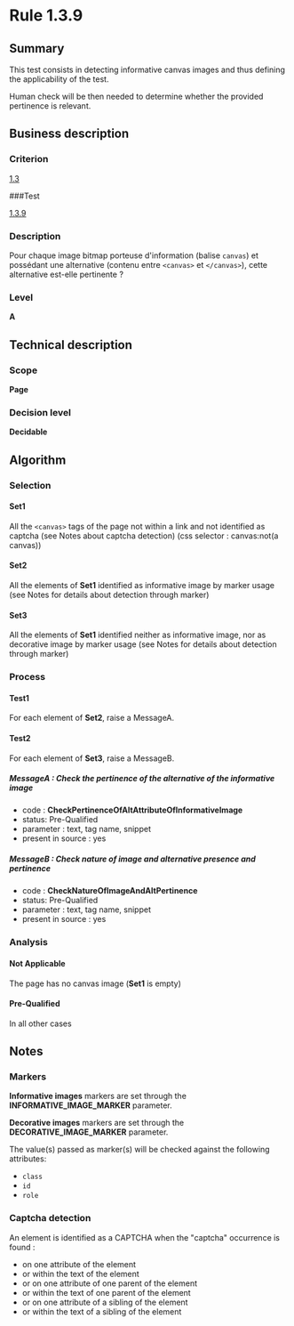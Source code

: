 # Rule 1.3.9

## Summary

This test consists in detecting informative canvas images and thus defining the applicability of the test.

Human check will be then needed to determine whether the provided pertinence is relevant.

## Business description

### Criterion

[1.3](http://references.modernisation.gouv.fr/referentiel-technique-0#crit-1-3)

###Test

[1.3.9](http://references.modernisation.gouv.fr/referentiel-technique-0#test-1-3-9)

### Description

Pour chaque image bitmap porteuse d'information (balise `canvas`) et poss&eacute;dant une alternative (contenu entre `<canvas>` et `</canvas>`), cette alternative est-elle pertinente ?

### Level

**A**

## Technical description

### Scope

**Page**

### Decision level

**Decidable**

## Algorithm

### Selection

#### Set1

All the `<canvas>` tags of the page not within a link and not identified as captcha (see Notes about captcha detection) (css selector : canvas:not(a canvas))

#### Set2

All the elements of **Set1** identified as informative image by marker usage (see Notes for details about detection through marker)

#### Set3

All the elements of **Set1** identified neither as informative image, nor as decorative image by marker usage (see Notes for details about detection through marker)

### Process

#### Test1

For each element of **Set2**, raise a MessageA.

#### Test2

For each element of **Set3**, raise a MessageB.

##### MessageA : Check the pertinence of the alternative of the informative image

-    code : **CheckPertinenceOfAltAttributeOfInformativeImage** 
-    status: Pre-Qualified
-    parameter : text, tag name, snippet
-    present in source : yes

##### MessageB : Check nature of image and alternative presence and pertinence

-    code : **CheckNatureOfImageAndAltPertinence** 
-    status: Pre-Qualified
-    parameter : text, tag name, snippet
-    present in source : yes

### Analysis

#### Not Applicable 

The page has no canvas image (**Set1** is empty)

#### Pre-Qualified

In all other cases

## Notes

### Markers 

**Informative images** markers are set through the **INFORMATIVE_IMAGE_MARKER** parameter.

**Decorative images** markers are set through the **DECORATIVE_IMAGE_MARKER** parameter.

The value(s) passed as marker(s) will be checked against the following attributes:

- `class`
- `id`
- `role`

### Captcha detection

An element is identified as a CAPTCHA when the "captcha" occurrence is found :

- on one attribute of the element
- or within the text of the element
- or on one attribute of one parent of the element
- or within the text of one parent of the element
- or on one attribute of a sibling of the element
- or within the text of a sibling of the element
